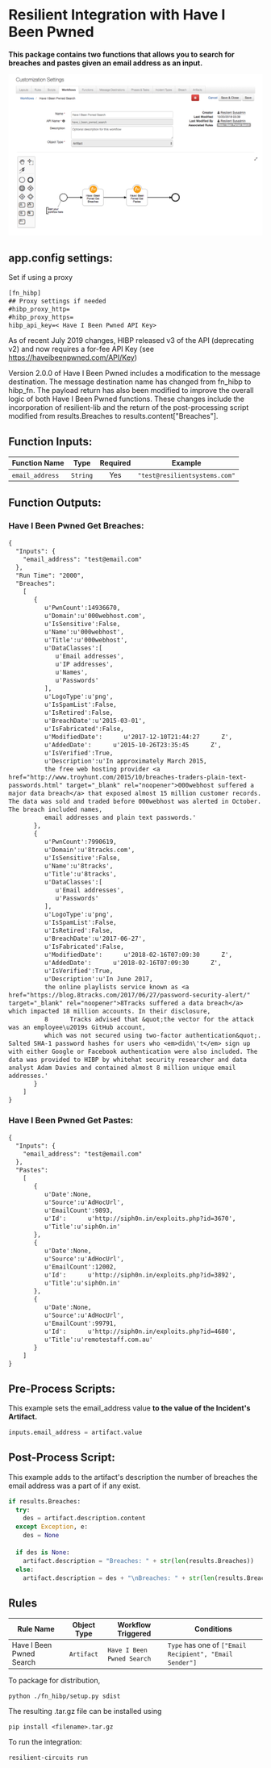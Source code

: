 # Resilient Integration with Have I Been Pwned
**This package contains two functions that allows you to search for breaches and pastes given an email address as an input.**

 ![screenshot](./screenshots/HIBP_workflow_1.png)

## app.config settings:
Set if using a proxy

    [fn_hibp]
    ## Proxy settings if needed
    #hibp_proxy_http=
    #hibp_proxy_https=
    hibp_api_key=< Have I Been Pwned API Key>

As of recent July 2019 changes, HIBP released v3 of the API (deprecating v2) and now requires a for-fee API Key (see https://haveibeenpwned.com/API/Key)

Version 2.0.0 of Have I Been Pwned includes a modification to the message destination. The message destination name has changed from fn_hibp to hibp_fn. The payload return has also been modified to improve the overall logic of both Have I Been Pwned functions. These changes include the incorporation of resilient-lib and the return of the post-processing script modified from results.Breaches to results.content["Breaches"].

## Function Inputs:
| Function Name | Type | Required | Example |
| ------------- | :--: | :-------:| ------- |
| `email_address` | `String` | Yes | `"test@resilientsystems.com"` |


## Function Outputs:
### Have I Been Pwned Get Breaches:
```
{
  "Inputs": {
    "email_address": "test@email.com"
  },
  "Run Time": "2000",
  "Breaches":
    [
       {
          u'PwnCount':14936670,
          u'Domain':u'000webhost.com',
          u'IsSensitive':False,
          u'Name':u'000webhost',
          u'Title':u'000webhost',
          u'DataClasses':[
             u'Email addresses',
             u'IP addresses',
             u'Names',
             u'Passwords'
          ],
          u'LogoType':u'png',
          u'IsSpamList':False,
          u'IsRetired':False,
          u'BreachDate':u'2015-03-01',
          u'IsFabricated':False,
          u'ModifiedDate':      u'2017-12-10T21:44:27      Z',
          u'AddedDate':      u'2015-10-26T23:35:45      Z',
          u'IsVerified':True,
          u'Description':u'In approximately March 2015,
          the free web hosting provider <a href="http://www.troyhunt.com/2015/10/breaches-traders-plain-text-passwords.html" target="_blank" rel="noopener">000webhost suffered a major data breach</a> that exposed almost 15 million customer records. The data was sold and traded before 000webhost was alerted in October. The breach included names,
          email addresses and plain text passwords.'
       },
       {
          u'PwnCount':7990619,
          u'Domain':u'8tracks.com',
          u'IsSensitive':False,
          u'Name':u'8tracks',
          u'Title':u'8tracks',
          u'DataClasses':[
             u'Email addresses',
             u'Passwords'
          ],
          u'LogoType':u'png',
          u'IsSpamList':False,
          u'IsRetired':False,
          u'BreachDate':u'2017-06-27',
          u'IsFabricated':False,
          u'ModifiedDate':      u'2018-02-16T07:09:30      Z',
          u'AddedDate':      u'2018-02-16T07:09:30      Z',
          u'IsVerified':True,
          u'Description':u'In June 2017,
          the online playlists service known as <a href="https://blog.8tracks.com/2017/06/27/password-security-alert/" target="_blank" rel="noopener">8Tracks suffered a data breach</a> which impacted 18 million accounts. In their disclosure,
          8      Tracks advised that &quot;the vector for the attack was an employee\u2019s GitHub account,
          which was not secured using two-factor authentication&quot;. Salted SHA-1 password hashes for users who <em>didn\'t</em> sign up with either Google or Facebook authentication were also included. The data was provided to HIBP by whitehat security researcher and data analyst Adam Davies and contained almost 8 million unique email addresses.'
       }
    ]
}
```

### Have I Been Pwned Get Pastes:
```
{
  "Inputs": {
    "email_address": "test@email.com"
  },
  "Pastes":
    [
       {
          u'Date':None,
          u'Source':u'AdHocUrl',
          u'EmailCount':9893,
          u'Id':      u'http://siph0n.in/exploits.php?id=3670',
          u'Title':u'siph0n.in'
       },
       {
          u'Date':None,
          u'Source':u'AdHocUrl',
          u'EmailCount':12002,
          u'Id':      u'http://siph0n.in/exploits.php?id=3892',
          u'Title':u'siph0n.in'
       },
       {
          u'Date':None,
          u'Source':u'AdHocUrl',
          u'EmailCount':99791,
          u'Id':      u'http://siph0n.in/exploits.php?id=4680',
          u'Title':u'remotestaff.com.au'
       }
    ]
}
```


## Pre-Process Scripts:
This example sets the email_address value **to the value of the Incident's Artifact.**
```python
inputs.email_address = artifact.value
```

## Post-Process Script:
This example adds to the artifact's description the number of breaches the email address was a part of if any exist.
```python
if results.Breaches:
  try:
    des = artifact.description.content
  except Exception, e:
    des = None

  if des is None:
    artifact.description = "Breaches: " + str(len(results.Breaches))
  else:
    artifact.description = des + "\nBreaches: " + str(len(results.Breaches))
```

## Rules
| Rule Name | Object Type | Workflow Triggered | Conditions |
| --------- | :---------: | ------------------ | ---------- |
| Have I Been Pwned Search | `Artifact` | `Have I Been Pwned Search` | `Type` has one of `["Email Recipient", "Email Sender"]`

To package for distribution,

    python ./fn_hibp/setup.py sdist

The resulting .tar.gz file can be installed using

    pip install <filename>.tar.gz

To run the integration:

    resilient-circuits run
